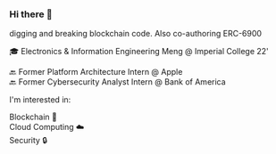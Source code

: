 ### Hi there 👋

digging and breaking blockchain code. Also co-authoring ERC-6900

🎓 Electronics & Information Engineering Meng @ Imperial College 22'

🔙 Former Platform Architecture Intern @ Apple\
🔙 Former Cybersecurity Analyst Intern @ Bank of America

I'm interested in:

Blockchain 🚀\
Cloud Computing ☁️\
Security 🔒



